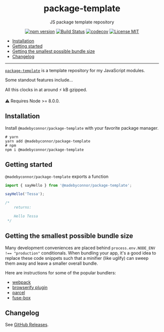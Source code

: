 <div align="center">

# package-template <!-- omit in TOC -->

JS package template repository

[![npm version](https://badge.fury.io/js/%40madebyconnor%2Fpackage-template.svg)](https://badge.fury.io/js/%40madebyconnor%2Fpackage-template) [![Build Status](https://travis-ci.org/connor-baer/package-template.svg?branch=master)](https://travis-ci.org/connor-baer/package-template) [![codecov](https://codecov.io/gh/connor-baer/package-template/branch/master/graph/badge.svg)](https://codecov.io/gh/connor-baer/package-template) [![License MIT](https://img.shields.io/github/license/connor-baer/package-template.svg)](https://github.com/connor-baer/package-template/blob/master/LICENSE.md)

</div>

<!-- TOC -->

- [Installation](#Installation)
- [Getting started](#Getting-started)
- [Getting the smallest possible bundle size](#Getting-the-smallest-possible-bundle-size)
- [Changelog](#Changelog)

<!-- /TOC -->

---

[`package-template`](https://www.npmjs.com/package/@madebyconnor/package-template) is a template repository for my JavaScript modules.

Some standout features include...

All this clocks in at around ⚡ kB gzipped.

⚠️ Requires Node >= 8.0.0.

## Installation

Install `@madebyconnor/package-template` with your favorite package manager.

```shell
# yarn
yarn add @madebyconnor/package-template
# npm
npm i @madebyconnor/package-template
```

## Getting started

`@madebyconnor/package-template` exports a function

```js
import { sayHello } from '@madebyconnor/package-template';

sayHello('Tessa');

/*
    returns:

    Hello Tessa
 */
```

## Getting the smallest possible bundle size

Many development conveniences are placed behind `process.env.NODE_ENV !== "production"` conditionals. When bundling your app, it's a good idea to replace these code snippets such that a minifier (like uglify) can sweep them away and leave a smaller overall bundle.

Here are instructions for some of the popular bundlers:

- [webpack](https://webpack.js.org/guides/production/#specify-the-environment)
- [browserify plugin](https://github.com/hughsk/envify)
- [parcel](https://parceljs.org/production.html)
- [fuse-box](http://fuse-box.org/plugins/replace-plugin#notes)

## Changelog

See [GitHub Releases](https://github.com/connor-baer/package-template/releases).
